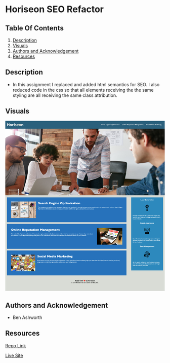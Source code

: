 # Horiseon SEO Refactor


## Table Of Contents
1. [Description](#description)
2. [Visuals](#visuals)
3. [Authors and Acknowledgement](#authors-and-acknowledgement)
4. [Resources](#resources)

## Description 
- In this assignment I replaced and added html semantics for SEO. I also reduced code in the css so that all elements receiving the the same styling are all receiving the same class attribution.


## Visuals
![Screen Shot](./assets/images/Horiseon%20_%20Search%20Engine%20Optimization.png)

## Authors and Acknowledgement
- Ben Ashworth

## Resources
[Repo Link](https://github.com/bashworthj/seo-refactor) 

[Live Site](https://bashworthj.github.io/seo-refactor/)

